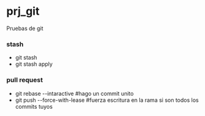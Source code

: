 # prj_git
Pruebas de git

### stash
- git stash
- git stash apply
### pull request
- git rebase --intaractive #hago un commit unito
- git push --force-with-lease #fuerza escritura en la rama si son todos los commits tuyos
